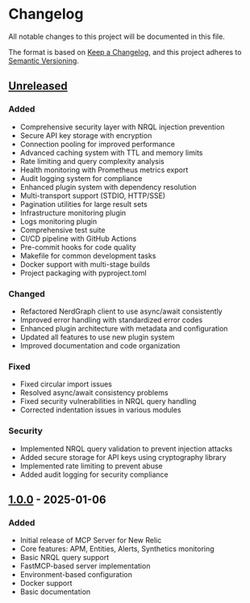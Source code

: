 # Changelog

All notable changes to this project will be documented in this file.

The format is based on [Keep a Changelog](https://keepachangelog.com/en/1.0.0/),
and this project adheres to [Semantic Versioning](https://semver.org/spec/v2.0.0.html).

## [Unreleased]

### Added
- Comprehensive security layer with NRQL injection prevention
- Secure API key storage with encryption
- Connection pooling for improved performance
- Advanced caching system with TTL and memory limits
- Rate limiting and query complexity analysis
- Health monitoring with Prometheus metrics export
- Audit logging system for compliance
- Enhanced plugin system with dependency resolution
- Multi-transport support (STDIO, HTTP/SSE)
- Pagination utilities for large result sets
- Infrastructure monitoring plugin
- Logs monitoring plugin
- Comprehensive test suite
- CI/CD pipeline with GitHub Actions
- Pre-commit hooks for code quality
- Makefile for common development tasks
- Docker support with multi-stage builds
- Project packaging with pyproject.toml

### Changed
- Refactored NerdGraph client to use async/await consistently
- Improved error handling with standardized error codes
- Enhanced plugin architecture with metadata and configuration
- Updated all features to use new plugin system
- Improved documentation and code organization

### Fixed
- Fixed circular import issues
- Resolved async/await consistency problems
- Fixed security vulnerabilities in NRQL query handling
- Corrected indentation issues in various modules

### Security
- Implemented NRQL query validation to prevent injection attacks
- Added secure storage for API keys using cryptography library
- Implemented rate limiting to prevent abuse
- Added audit logging for security compliance

## [1.0.0] - 2025-01-06

### Added
- Initial release of MCP Server for New Relic
- Core features: APM, Entities, Alerts, Synthetics monitoring
- Basic NRQL query support
- FastMCP-based server implementation
- Environment-based configuration
- Docker support
- Basic documentation

[Unreleased]: https://github.com/newrelic/mcp-server-newrelic/compare/v1.0.0...HEAD
[1.0.0]: https://github.com/newrelic/mcp-server-newrelic/releases/tag/v1.0.0